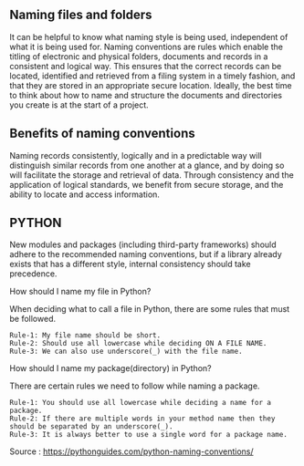 ## Naming files and folders 

It can be helpful to know what naming style is being used, independent of what it is being used for. Naming conventions are rules which enable 
the titling of electronic and physical folders, documents and records in a consistent and logical way. This ensures that the correct records can 
be located, identified and retrieved from a filing system in a timely fashion, and that they are stored in an appropriate secure location. Ideally,
 the best time to think about how to name and structure the documents and directories you create is at the start of a project. 

## Benefits of naming conventions

Naming records consistently, logically and in a predictable way will distinguish similar records from one another at a glance, and by doing so will facilitate the storage and retrieval of data. Through consistency and the application of logical standards, we benefit from secure storage, and the 
ability to locate and access information.

## PYTHON

New modules and packages (including third-party frameworks) should adhere to the recommended naming conventions, but if a library already exists that 
has a different style, internal consistency should take precedence. 

How should I name my file in Python?  

When deciding what to call a file in Python, there are some rules that must be followed.

    Rule-1: My file name should be short.
    Rule-2: Should use all lowercase while deciding ON A FILE NAME.
    Rule-3: We can also use underscore(_) with the file name.


How should I name my package(directory) in Python?  

There are certain rules we need to follow while naming a package.

    Rule-1: You should use all lowercase while deciding a name for a package.
    Rule-2: If there are multiple words in your method name then they should be separated by an underscore(_).
    Rule-3: It is always better to use a single word for a package name.

Source : https://pythonguides.com/python-naming-conventions/

